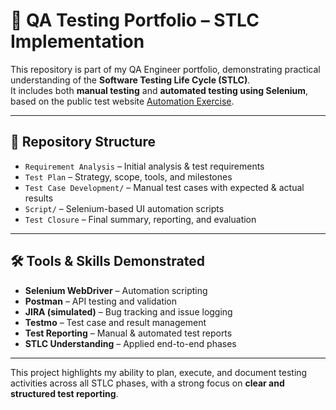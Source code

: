 # 🧪 QA Testing Portfolio – STLC Implementation

This repository is part of my QA Engineer portfolio, demonstrating practical understanding of the **Software Testing Life Cycle (STLC)**.  
It includes both **manual testing** and **automated testing using Selenium**, based on the public test website [Automation Exercise](https://automationexercise.com).

---

## 📂 Repository Structure

- `Requirement Analysis` – Initial analysis & test requirements  
- `Test Plan` – Strategy, scope, tools, and milestones  
- `Test Case Development/` – Manual test cases with expected & actual results  
- `Script/` – Selenium-based UI automation scripts  
- `Test Closure` – Final summary, reporting, and evaluation  

---

## 🛠 Tools & Skills Demonstrated

- **Selenium WebDriver** – Automation scripting  
- **Postman** – API testing and validation  
- **JIRA (simulated)** – Bug tracking and issue logging  
- **Testmo** – Test case and result management  
- **Test Reporting** – Manual & automated test reports  
- **STLC Understanding** – Applied end-to-end phases
  
---

This project highlights my ability to plan, execute, and document testing activities across all STLC phases, with a strong focus on **clear and structured test reporting**.
